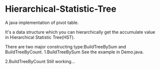 Hierarchical-Statistic-Tree
===========================

A java implementation of pivot table. 

It's a data structure which you can hierarchically get the accumulate value in Hierarchical Statistic Tree(HST).

There are two major constructing type:BuildTreeBySum and BuildTreeByCount.
1.BuildTreeBySum
    See the example in Demo.java.

2.BuildTreeByCount
    Still working...